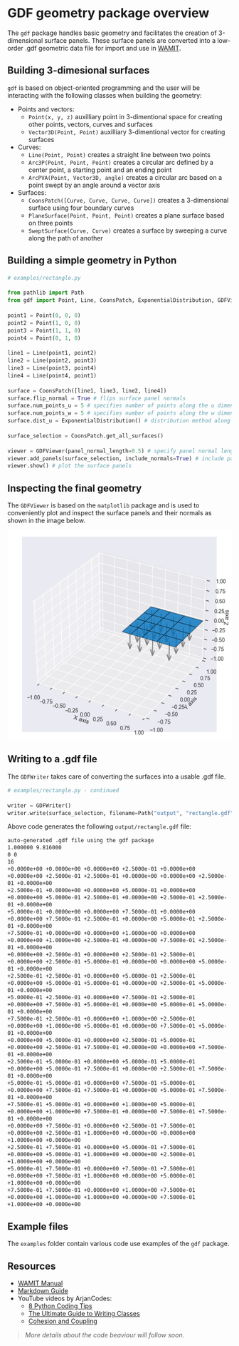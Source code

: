 # GDF geometry package overview

The `gdf` package handles basic geometry and facilitates the creation of 3-dimensional surface panels. These surface panels are converted into a low-order .gdf geometric data file for import and use in [WAMIT](https://www.wamit.com/).

## Building 3-dimesional surfaces

`gdf` is based on object-oriented programming and the user will be interacting with the following classes when building the geometry:

- Points and vectors:
    - `Point(x, y, z)` auxilliary point in 3-dimentional space for creating other points, vectors, curves and surfaces
    - `Vector3D(Point, Point)` auxilliary 3-dimentional vector for creating surfaces
- Curves:
    - `Line(Point, Point)` creates a straight line between two points
    - `Arc3P(Point, Point, Point)` creates a circular arc defined by a center point, a starting point and an ending point
    - `ArcPVA(Point, Vector3D, angle)` creates a circular arc based on a point swept by an angle around a vector axis
- Surfaces:
    - `CoonsPatch([Curve, Curve, Curve, Curve])` creates a 3-dimensional surface using four boundary curves
    - `PlaneSurface(Point, Point, Point)` creates a plane surface based on three points
    - `SweptSurface(Curve, Curve)` creates a surface by sweeping a curve along the path of another

## Building a simple geometry in Python

```Python
# examples/rectangle.py

from pathlib import Path
from gdf import Point, Line, CoonsPatch, ExponentialDistribution, GDFViewer, GDFWriter

point1 = Point(0, 0, 0)
point2 = Point(1, 0, 0)
point3 = Point(1, 1, 0)
point4 = Point(0, 1, 0)

line1 = Line(point1, point2)
line2 = Line(point2, point3)
line3 = Line(point3, point4)
line4 = Line(point4, point1)

surface = CoonsPatch([line1, line3, line2, line4])
surface.flip_normal = True # flips surface panel normals
surface.num_points_u = 5 # specifies number of points along the u dimension
surface.num_points_w = 5 # specifies number of points along the w dimension
surface.dist_u = ExponentialDistribution() # distribution method along the u dimension

surface_selection = CoonsPatch.get_all_surfaces()

viewer = GDFViewer(panel_normal_length=0.5) # specify panel normal length for visualization
viewer.add_panels(surface_selection, include_normals=True) # include panel normals
viewer.show() # plot the surface panels
```

## Inspecting the final geometry

The `GDFViewer` is based on the `matplotlib` package and is used to conveniently plot and inspect the surface panels and their normals as shown in the image below.

![](/images/rectangle.png "Visualization of rectangle surface panels using GDFViewer")

## Writing to a .gdf file

The `GDFWriter` takes care of converting the surfaces into a usable .gdf file.

```Python
# examples/rectangle.py - continued

writer = GDFWriter()
writer.write(surface_selection, filename=Path("output", "rectangle.gdf"))
```

Above code generates the following `output/rectangle.gdf` file:

```
auto-generated .gdf file using the gdf package
1.000000 9.816000
0 0
16
+0.0000e+00 +0.0000e+00 +0.0000e+00 +2.5000e-01 +0.0000e+00 +0.0000e+00 +2.5000e-01 +2.5000e-01 +0.0000e+00 +0.0000e+00 +2.5000e-01 +0.0000e+00
+2.5000e-01 +0.0000e+00 +0.0000e+00 +5.0000e-01 +0.0000e+00 +0.0000e+00 +5.0000e-01 +2.5000e-01 +0.0000e+00 +2.5000e-01 +2.5000e-01 +0.0000e+00
+5.0000e-01 +0.0000e+00 +0.0000e+00 +7.5000e-01 +0.0000e+00 +0.0000e+00 +7.5000e-01 +2.5000e-01 +0.0000e+00 +5.0000e-01 +2.5000e-01 +0.0000e+00
+7.5000e-01 +0.0000e+00 +0.0000e+00 +1.0000e+00 +0.0000e+00 +0.0000e+00 +1.0000e+00 +2.5000e-01 +0.0000e+00 +7.5000e-01 +2.5000e-01 +0.0000e+00
+0.0000e+00 +2.5000e-01 +0.0000e+00 +2.5000e-01 +2.5000e-01 +0.0000e+00 +2.5000e-01 +5.0000e-01 +0.0000e+00 +0.0000e+00 +5.0000e-01 +0.0000e+00
+2.5000e-01 +2.5000e-01 +0.0000e+00 +5.0000e-01 +2.5000e-01 +0.0000e+00 +5.0000e-01 +5.0000e-01 +0.0000e+00 +2.5000e-01 +5.0000e-01 +0.0000e+00
+5.0000e-01 +2.5000e-01 +0.0000e+00 +7.5000e-01 +2.5000e-01 +0.0000e+00 +7.5000e-01 +5.0000e-01 +0.0000e+00 +5.0000e-01 +5.0000e-01 +0.0000e+00
+7.5000e-01 +2.5000e-01 +0.0000e+00 +1.0000e+00 +2.5000e-01 +0.0000e+00 +1.0000e+00 +5.0000e-01 +0.0000e+00 +7.5000e-01 +5.0000e-01 +0.0000e+00
+0.0000e+00 +5.0000e-01 +0.0000e+00 +2.5000e-01 +5.0000e-01 +0.0000e+00 +2.5000e-01 +7.5000e-01 +0.0000e+00 +0.0000e+00 +7.5000e-01 +0.0000e+00
+2.5000e-01 +5.0000e-01 +0.0000e+00 +5.0000e-01 +5.0000e-01 +0.0000e+00 +5.0000e-01 +7.5000e-01 +0.0000e+00 +2.5000e-01 +7.5000e-01 +0.0000e+00
+5.0000e-01 +5.0000e-01 +0.0000e+00 +7.5000e-01 +5.0000e-01 +0.0000e+00 +7.5000e-01 +7.5000e-01 +0.0000e+00 +5.0000e-01 +7.5000e-01 +0.0000e+00
+7.5000e-01 +5.0000e-01 +0.0000e+00 +1.0000e+00 +5.0000e-01 +0.0000e+00 +1.0000e+00 +7.5000e-01 +0.0000e+00 +7.5000e-01 +7.5000e-01 +0.0000e+00
+0.0000e+00 +7.5000e-01 +0.0000e+00 +2.5000e-01 +7.5000e-01 +0.0000e+00 +2.5000e-01 +1.0000e+00 +0.0000e+00 +0.0000e+00 +1.0000e+00 +0.0000e+00
+2.5000e-01 +7.5000e-01 +0.0000e+00 +5.0000e-01 +7.5000e-01 +0.0000e+00 +5.0000e-01 +1.0000e+00 +0.0000e+00 +2.5000e-01 +1.0000e+00 +0.0000e+00
+5.0000e-01 +7.5000e-01 +0.0000e+00 +7.5000e-01 +7.5000e-01 +0.0000e+00 +7.5000e-01 +1.0000e+00 +0.0000e+00 +5.0000e-01 +1.0000e+00 +0.0000e+00
+7.5000e-01 +7.5000e-01 +0.0000e+00 +1.0000e+00 +7.5000e-01 +0.0000e+00 +1.0000e+00 +1.0000e+00 +0.0000e+00 +7.5000e-01 +1.0000e+00 +0.0000e+00
```

## Example files

The `examples` folder contain various code use examples of the `gdf` package.

## Resources

- [WAMIT Manual](https://www.wamit.com/manual7.x/v75_manual.pdf)
- [Markdown Guide](https://www.markdownguide.org/basic-syntax/)
- YouTube videos by ArjanCodes:
    - [8 Python Coding Tips](https://www.youtube.com/watch?v=woIkysZytSs)
    - [The Ultimate Guide to Writing Classes](https://www.youtube.com/watch?v=lX9UQp2NwTk)
    - [Cohesion and Coupling](https://www.youtube.com/watch?v=eiDyK_ofPPM)

> *More details about the code beaviour will follow soon.*
